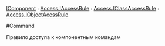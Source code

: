 ﻿---
Title: Компонент
Keywords:
Link: .Access.ObjectRules.Command
---

[IComponent](topic:.Custom.ComClasses.IComponent) :
[Access.IAccessRule](topic:.Custom.ComClasses.Access.IAccessRule.Default) :
[Access.IClassAccessRule](topic:.Custom.ComClasses.Access.IClassAccessRule.Default) :
[Access.IObjectAcessRule](topic:.Custom.ComClasses.Access.IObjectAcessRule.Default)

#Command

Правило доступа к компонентным командам